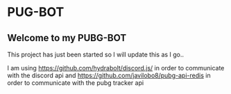 # PUG-BOT

## Welcome to my PUBG-BOT

This project has just been started so I will update this as I go..

I am using https://github.com/hydrabolt/discord.js/ in order to communicate with the discord api
and https://github.com/javilobo8/pubg-api-redis in order to communicate with the pubg tracker api
